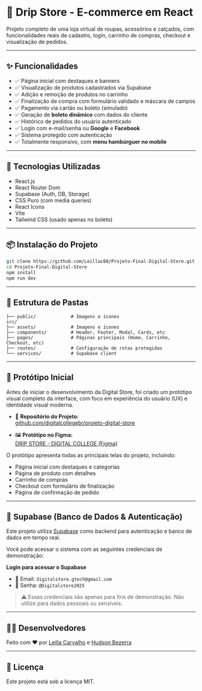 # 💼 Drip Store - E-commerce em React

Projeto completo de uma loja virtual de roupas, acessórios e calçados, com funcionalidades reais de cadastro, login, carrinho de compras, checkout e visualização de pedidos.

---

## ✨ Funcionalidades

* ✅ Página inicial com destaques e banners
* ✅ Visualização de produtos cadastrados via Supabase
* ✅ Adição e remoção de produtos no carrinho
* ✅ Finalização de compra com formulário validado e máscara de campos
* ✅ Pagamento via cartão ou boleto (simulado)
* ✅ Geração de **boleto dinâmico** com dados do cliente
* ✅ Histórico de pedidos do usuário autenticado
* ✅ Login com e-mail/senha ou **Google** e **Facebook**
* ✅ Sistema protegido com autenticação
* ✅ Totalmente responsivo, com **menu hambúrguer no mobile**

---

## 🧠 Tecnologias Utilizadas

* React.js
* React Router Dom
* Supabase (Auth, DB, Storage)
* CSS Puro (com media queries)
* React Icons
* Vite
* Tailwind CSS (usado apenas no boleto)

---

## 📦 Instalação do Projeto

```bash
git clone https://github.com/Leillac88/Projeto-Final-Digital-Store.git
cd Projeto-Final-Digital-Store
npm install
npm run dev
```

---

## 📁 Estrutura de Pastas

```
├── public/             # Imagens e ícones 
src/
├── assets/             # Imagens e ícones
├── components/         # Header, Footer, Modal, Cards, etc
├── pages/              # Páginas principais (Home, Carrinho, Checkout, etc)
├── routes/             # Configuração de rotas protegidas
└── services/           # Supabase client

```

---
## 🎨 Protótipo Inicial

Antes de iniciar o desenvolvimento da Digital Store, foi criado um protótipo visual completo da interface, com foco em experiência do usuário (UX) e identidade visual moderna.

- 🔗 **Repositório do Projeto:**  
  [github.com/digitalcollegebr/projeto-digital-store](https://github.com/digitalcollegebr/projeto-digital-store)

- 🖼️ **Protótipo no Figma:**  
  [DRIP STORE - DIGITAL COLLEGE (Figma)](https://www.figma.com/design/cfb4F7ZXMFQmvmTn3PKI4z/DRIP-STORE---DIGITAL-COLLEGE?node-id=22-30&p=f&t=M88ajHQIOyGUo2UY-0)

O protótipo apresenta todas as principais telas do projeto, incluindo:

- Página inicial com destaques e categorias  
- Página de produto com detalhes  
- Carrinho de compras  
- Checkout com formulário de finalização  
- Página de confirmação de pedido

---

## 🔐 Supabase (Banco de Dados & Autenticação)

Este projeto utiliza [Supabase](https://supabase.com/) como backend para autenticação e banco de dados em tempo real.

Você pode acessar o sistema com as seguintes credenciais de demonstração:

**Login para acessar o Supabase**
- 📧 Email: `digitalstore.gtech@gmail.com`
- 🔑 Senha: `@Digitalstore2025`

> ⚠️ Essas credenciais são apenas para fins de demonstração. Não utilize para dados pessoais ou sensíveis.

---

## 👨‍💻 Desenvolvedores

Feito com ❤️ por [Leilla Carvalho](https://github.com/Leillac88) e [Hudson Bezerra](https://github.com/NightHudson)

---

## 📄 Licença

Este projeto está sob a licença MIT.
